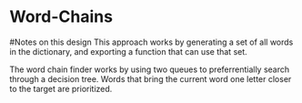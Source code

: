 # Word-Chains

#Notes on this design
This approach works by generating a set of all words in the dictionary, and exporting a function that can use that set. 

The word chain finder works by using two queues to preferrentially search through a decision tree. Words that bring the current word one letter closer to the target are prioritized.
